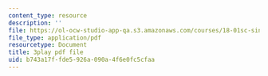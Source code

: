 ```yaml
---
content_type: resource
description: ''
file: https://ol-ocw-studio-app-qa.s3.amazonaws.com/courses/18-01sc-single-variable-calculus-fall-2010/b743a17ffde5926a090a4f6e0fc5cfaa_1424365.pdf
file_type: application/pdf
resourcetype: Document
title: 3play pdf file
uid: b743a17f-fde5-926a-090a-4f6e0fc5cfaa
---
```

